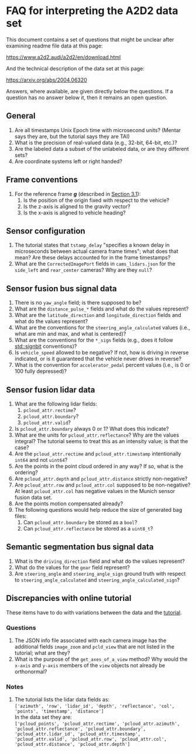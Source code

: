 # FAQ for interpreting the A2D2 data set

This document contains a set of questions that might be unclear after examining readme file data at this page:

https://www.a2d2.audi/a2d2/en/download.html

And the technical description of the data set at this page:

https://arxiv.org/abs/2004.06320

Answers, where available, are given directly below the questions. If a question has no answer below it, then it remains an open question.

## General

1. Are all timestamps Unix Epoch time with microsecond units? (Mentar says they are, but the tutorial says they are TAI)
1. What is the precision of real-valued data (e.g., 32-bit, 64-bit, etc.)?
1. Are the labeled data a subset of the unlabeled data, or are they different sets?
1. Are coordinate systems left or right handed?

## Frame conventions

1. For the reference frame ***g*** (described in [Section 3.1](https://arxiv.org/pdf/2004.06320.pdf)):
    1. Is the position of the origin fixed with respect to the vehicle?
    1. Is the z-axis is aligned to the gravity vector?
    1. Is the x-axis is aligned to vehicle heading?

## Sensor configuration

1. The tutorial states that `tstamp_delay` "specifies a known delay in microseconds between actual camera frame times"; what does that mean? Are these delays accounted for in the frame timestamps?
1. What are the `CorrectedImagePort` fields in `cams_lidars.json` for the `side_left` and `rear_center` cameras? Why are they `null`?

## Sensor fusion bus signal data

1. There is no `yaw_angle` field; is there supposed to be?
1. What are the `distance_pulse_*` fields and what do the values represent?
1. What are the `latitude_direction` and `longitude_direction` fields and what do the values represent?
1. What are the conventions for the `steering_angle_calculated` values (i.e., what are min and max, and what is centered)?
1. What are the conventions for the `*_sign` fields (e.g., does it follow [std::signbit](https://www.cplusplus.com/reference/cmath/signbit/) conventions)?
1. Is `vehicle_speed` allowed to be negative? If not, how is driving in reverse indicated, or is it guaranteed that the vehicle never drives in reverse?
1. What is the convention for `accelerator_pedal` percent values (i.e., is 0 or 100 fully depressed)?

## Sensor fusion lidar data

1. What are the following lidar fields:
    1. `pcloud_attr.rectime`?
    1. `pcloud_attr.boundary`?
    1. `pcloud_attr.valid`?
1. Is `pcloud_attr.boundary` always 0 or 1? What does this indicate?
1. What are the units for `pcloud_attr.reflectance`? Why are the values integral? The tutorial seems to treat this as an intensity value; is that the case?
1. Are the `pcloud_attr.rectime` and `pcloud_attr.timestamp` intentionally `int64` and not `uint64`?
1. Are the points in the point cloud ordered in any way? If so, what is the ordering?
1. Are `pcloud_attr.depth` and `pcloud_attr.distance` strictly non-negative?
1. Are `pcloud_attr.row` and `pcloud_attr.col` supposed to be non-negative? At least `pcloud_attr.col` has negative values in the Munich sensor fusion data set.
1. Are the points motion compensated already?
1. The following questions would help reduce the size of generated bag files:
    1. Can `pcloud_attr.boundary` be stored as a `bool`?
    1. Can `pcloud_attr.reflectance` be stored as a `uint8_t`?

## Semantic segmentation bus signal data

1. What is the `driving_direction` field and what do the values represent?
1. What do the values for the `gear` field represent?
1. Are `steering_angle` and `steering_angle_sign` ground truth with respect to `steering_angle_calculated` and `steering_angle_calculated_sign`?

## Discrepancies with online tutorial

These items have to do with variations between the data and the [tutorial](https://www.a2d2.audi/a2d2/en/tutorial.html).

### Questions

1. The JSON info file associated with each camera image has the additional fields `image_zoom` and `pcld_view` that are not listed in the tutorial; what are they?
1. What is the purpose of the `get_axes_of_a_view` method? Why would the `x-axis` and `y-axis` members of the `view` objects not already be orthonormal?

### Notes

1. The tutorial lists the lidar data fields as:  
`['azimuth', 'row', 'lidar_id', 'depth', 'reflectance', 'col', 'points', 'timestamp', 'distance']`  
In the data set they are:  
`['pcloud_points', 'pcloud_attr.rectime', 'pcloud_attr.azimuth', 'pcloud_attr.reflectance', 'pcloud_attr.boundary', 'pcloud_attr.lidar_id', 'pcloud_attr.timestamp', 'pcloud_attr.valid', 'pcloud_attr.row', 'pcloud_attr.col', 'pcloud_attr.distance', 'pcloud_attr.depth']`
